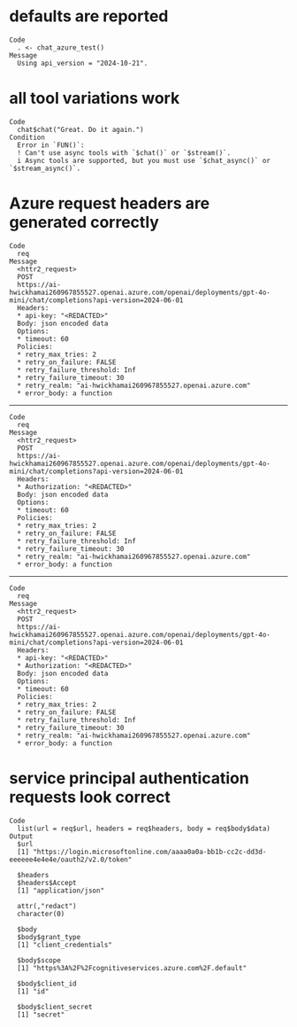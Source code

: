 # defaults are reported

    Code
      . <- chat_azure_test()
    Message
      Using api_version = "2024-10-21".

# all tool variations work

    Code
      chat$chat("Great. Do it again.")
    Condition
      Error in `FUN()`:
      ! Can't use async tools with `$chat()` or `$stream()`.
      i Async tools are supported, but you must use `$chat_async()` or `$stream_async()`.

# Azure request headers are generated correctly

    Code
      req
    Message
      <httr2_request>
      POST
      https://ai-hwickhamai260967855527.openai.azure.com/openai/deployments/gpt-4o-mini/chat/completions?api-version=2024-06-01
      Headers:
      * api-key: "<REDACTED>"
      Body: json encoded data
      Options:
      * timeout: 60
      Policies:
      * retry_max_tries: 2
      * retry_on_failure: FALSE
      * retry_failure_threshold: Inf
      * retry_failure_timeout: 30
      * retry_realm: "ai-hwickhamai260967855527.openai.azure.com"
      * error_body: a function

---

    Code
      req
    Message
      <httr2_request>
      POST
      https://ai-hwickhamai260967855527.openai.azure.com/openai/deployments/gpt-4o-mini/chat/completions?api-version=2024-06-01
      Headers:
      * Authorization: "<REDACTED>"
      Body: json encoded data
      Options:
      * timeout: 60
      Policies:
      * retry_max_tries: 2
      * retry_on_failure: FALSE
      * retry_failure_threshold: Inf
      * retry_failure_timeout: 30
      * retry_realm: "ai-hwickhamai260967855527.openai.azure.com"
      * error_body: a function

---

    Code
      req
    Message
      <httr2_request>
      POST
      https://ai-hwickhamai260967855527.openai.azure.com/openai/deployments/gpt-4o-mini/chat/completions?api-version=2024-06-01
      Headers:
      * api-key: "<REDACTED>"
      * Authorization: "<REDACTED>"
      Body: json encoded data
      Options:
      * timeout: 60
      Policies:
      * retry_max_tries: 2
      * retry_on_failure: FALSE
      * retry_failure_threshold: Inf
      * retry_failure_timeout: 30
      * retry_realm: "ai-hwickhamai260967855527.openai.azure.com"
      * error_body: a function

# service principal authentication requests look correct

    Code
      list(url = req$url, headers = req$headers, body = req$body$data)
    Output
      $url
      [1] "https://login.microsoftonline.com/aaaa0a0a-bb1b-cc2c-dd3d-eeeeee4e4e4e/oauth2/v2.0/token"
      
      $headers
      $headers$Accept
      [1] "application/json"
      
      attr(,"redact")
      character(0)
      
      $body
      $body$grant_type
      [1] "client_credentials"
      
      $body$scope
      [1] "https%3A%2F%2Fcognitiveservices.azure.com%2F.default"
      
      $body$client_id
      [1] "id"
      
      $body$client_secret
      [1] "secret"
      
      

